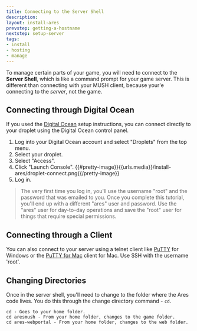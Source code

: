 ```yaml
---
title: Connecting to the Server Shell
description:
layout: install-ares
prevstep: getting-a-hostname
nextstep: setup-server
tags: 
- install
- hosting
- manage
---
```


To manage certain parts of your game, you will need to connect to the **Server Shell**, which is like a command prompt for your game server.  This is different than connecting with your MUSH client, because your'e connecting to the *server*, not the game.

## Connecting through Digital Ocean

If you used the [Digital Ocean](/tutorials/install/digital-ocean) setup instructions, you can connect directly to your droplet using the Digital Ocean control panel.  

1. Log into your Digital Ocean account and select "Droplets" from the top menu.
2. Select your droplet.
3. Select "Access".
4. Click "Launch Console".
{{#pretty-image}}{{urls.media}}/install-ares/droplet-connect.png{{/pretty-image}}
4. Log in.

> The very first time you log in, you'll use the username "root" and the password that was emailed to you.  Once you complete this tutorial, you'll end up with a different "ares" user and password.  Use the "ares" user for day-to-day operations and save the "root" user for things that require special permissions.

## Connecting through a Client

You can also connect to your server using a telnet client like [PuTTY](http://www.putty.org/) for Windows or the [PuTTY for Mac](https://www.ssh.com/ssh/putty/mac/) client for Mac.   Use SSH with the username 'root'.

## Changing Directories

Once in the server shell, you'll need to change to the folder where the Ares code lives.  You do this through the change directory command - `cd`.

    cd - Goes to your home folder.
    cd aresmush - From your home folder, changes to the game folder.
    cd ares-webportal - From your home folder, changes to the web folder.
